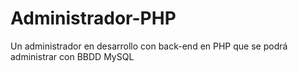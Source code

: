 # Administrador-PHP
Un administrador en desarrollo con back-end en PHP que se podrá administrar con BBDD MySQL
